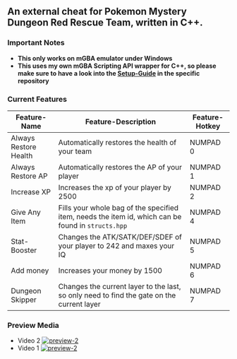 
## An external cheat for Pokemon Mystery Dungeon Red Rescue Team, written in C++.

### Important Notes
- **This only works on mGBA emulator under Windows**
- **This uses my own mGBA Scripting API wrapper for C++, so please make sure to have a look into the [Setup-Guide](https://github.com/cragson/mgba-api/tree/master#setup) in the specific repository**


### Current Features
| Feature-Name | Feature-Description | Feature-Hotkey
|--|--|--|
| Always Restore Health | Automatically restores the health of your team | NUMPAD 0
| Always Restore AP| Automatically restores the AP of your player | NUMPAD 1
| Increase XP | Increases the xp of your player by 2500 | NUMPAD 2
| Give Any Item | Fills your whole bag of the specified item, needs the item id, which can be found in `structs.hpp` | NUMPAD 4
| Stat-Booster| Changes the ATK/SATK/DEF/SDEF of your player to 242 and maxes your IQ | NUMPAD 5
| Add money| Increases your money by 1500 | NUMPAD 6
| Dungeon Skipper | Changes the current layer to the last, so only need to find the gate on the current layer | NUMPAD 7

### Preview Media
- Video 2
[![preview-2](https://img.youtube.com/vi/GOppiYSlsqI/0.jpg)](https://www.youtube.com/watch?v=GOppiYSlsqI)
- Video 1
[![preview-2](https://img.youtube.com/vi/JRmOp-hCr4w/0.jpg)](https://www.youtube.com/watch?v=JRmOp-hCr4w)


